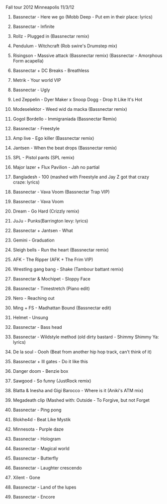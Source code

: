 Fall tour 2012 Minneapolis 11/3/12

  1. Bassnectar - Here we go (Mobb Deep - Put em in their place: lyrics)

  2. Bassnectar - Infinite 

  3. Rollz - Plugged in (Bassnectar remix)

  4. Pendulum - Witchcraft (Rob swire's Drumstep mix)

  5. Risingson - Massive attack (Bassnectar remix) (Bassnectar - Amorphous Form acapella)

  6. Bassnectar + DC Breaks - Breathless 

  7. Metrik - Your world VIP 

  8. Bassnectar - Ugly 

  9. Led Zeppelin - Dyer Maker x Snoop Dogg - Drop It Like It's Hot

  10. Modeselektor - Weed wid da macka (Bassnectar remix)

  11. Gogol Bordello - Immigraniada (Bassnectar Remix)

  12. Bassnectar - Freestyle 

  13. Amp live - Ego killer (Bassnectar remix)

  14. Jantsen - When the beat drops (Bassnectar remix)

  15. SPL - Pistol pants (SPL remix)

  16. Major lazer + Flux Pavilion - Jah no partial 

  17. Bangladesh - 100 (mashed with Freestyle and Jay Z got that crazy craze: lyrics)

  18. Bassnectar - Vava Voom (Bassnectar Trap VIP)

  19. Bassnectar - Vava Voom 

  20. Dream - Go Hard (Crizzly remix)

  21. JuJu - Punks(Barrington levy: lyrics)

  22. Bassnectar + Jantsen - What 

  23. Gemini - Graduation 

  24. Sleigh bells - Run the heart (Bassnectar remix)

  25. AFK - The Ripper (AFK + The Frim VIP)

  26. Wrestling gang bang - Shake (Tambour battant remix)

  27. Bassnectar & Mochipet - Sloppy Face

  28. Bassnectar - Timestretch (Piano edit)

  29. Nero - Reaching out 

  30. Ming + FS - Madhattan Bound (Bassnectar edit)

  31. Helmet - Unsung

  32. Bassnectar - Bass head 

  33. Bassnectar - Wildstyle method (old dirty bastard - Shimmy Shimmy Ya: lyrics)

  34. De la soul - Oooh (Beat from another hip hop track, can't think of it)

  35. Bassnectar + Ill gates - Do it like this 

  36. Danger doom - Benzie box 

  37. Sawgood - So funny (JustRock remix)

  38. Blatta & Inesha and Gigi Barocco - Where is it (Aniki's ATM mix)

  39. Megadeath clip (Mashed with: Outside - To Forgive, but not Forget

  40. Bassnectar - Ping pong

  41. Blokhe4d - Beat Like Mystik 

  42. Minnesota - Purple daze 

  43. Bassnectar - Hologram 

  44. Bassnectar - Magical world 

  45. Bassnectar - Butterfly 

  46. Bassnectar - Laughter crescendo 

  47. Xilent - Gone 

  48. Bassnectar - Land of the lupes 

  49. Bassnectar - Encore

